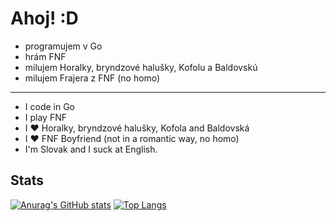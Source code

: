 # Ahoj! :D

- programujem v Go
- hrám FNF
- milujem Horalky, bryndzové halušky, Kofolu a Baldovskú
- milujem Frajera z FNF (no homo)

---

- I code in Go
- I play FNF
- I ❤ Horalky, bryndzové halušky, Kofola and Baldovská
- I ❤ FNF Boyfriend (not in a romantic way, no homo)
- I'm Slovak and I suck at English.

## Stats

[![Anurag's GitHub stats](https://github-readme-stats.vercel.app/api?username=MatusOllah&theme=dark)](https://github.com/anuraghazra/github-readme-stats) [![Top Langs](https://github-readme-stats.vercel.app/api/top-langs/?username=MatusOllah&theme=dark&layout=compact)](https://github.com/anuraghazra/github-readme-stats)
